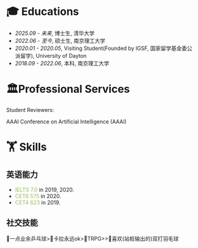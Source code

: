 
# 🎓 Educations
- *2025.09 - 未来*, 博士生, 清华大学
- *2022.06 - 至今*, 硕士生, 南京理工大学
- *2020.01 - 2020.05*, Visiting Student(Founded by IGSF, 国家留学基金委公派留学), University of Dayton
- *2018.09 - 2022.06*, 本科, 南京理工大学

<span class='anchor' id='-xshy'></span>

# 🏛️Professional Services
Student Reviewers:

AAAI Conference on Artificial Intelligence (AAAI)

<span class='anchor' id='-xl'></span>

# 🏋️ Skills

## 英语能力
- <font color="#9bbb59">IELTS 7.0</font> in 2019, 2020.
- <font color="#9bbb59">CET6 575</font> in 2020.
- <font color="#9bbb59">CET4 623</font> in 2019.

## 社交技能
🏓一点业余乒乓球>🎤卡拉永远ok>👥TRPG>>🏸喜欢(站桩输出的)双打羽毛球
